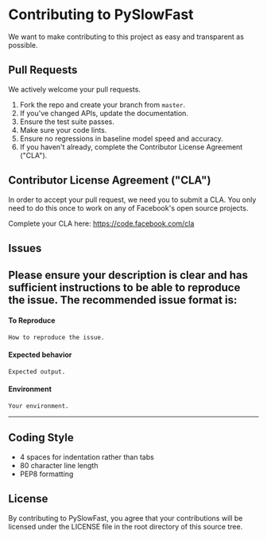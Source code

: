 # Contributing to PySlowFast
We want to make contributing to this project as easy and transparent as
possible.

## Pull Requests
We actively welcome your pull requests.

1. Fork the repo and create your branch from `master`.
2. If you've changed APIs, update the documentation.
3. Ensure the test suite passes.
4. Make sure your code lints.
5. Ensure no regressions in baseline model speed and accuracy.
6. If you haven't already, complete the Contributor License Agreement ("CLA").

## Contributor License Agreement ("CLA")
In order to accept your pull request, we need you to submit a CLA. You only need
to do this once to work on any of Facebook's open source projects.

Complete your CLA here: <https://code.facebook.com/cla>

## Issues

Please ensure your description is clear and has sufficient instructions to be able to reproduce the issue. The recommended issue format is:
------

#### To Reproduce
```How to reproduce the issue.```
#### Expected behavior
```Expected output.```
#### Environment
```Your environment.```

------

## Coding Style  
* 4 spaces for indentation rather than tabs
* 80 character line length
* PEP8 formatting

## License
By contributing to PySlowFast, you agree that your contributions will be licensed under the LICENSE file in the root directory of this source tree.
